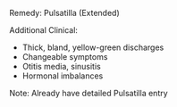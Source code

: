 Remedy: Pulsatilla (Extended)

Additional Clinical:
- Thick, bland, yellow-green discharges
- Changeable symptoms
- Otitis media, sinusitis
- Hormonal imbalances

Note: Already have detailed Pulsatilla entry